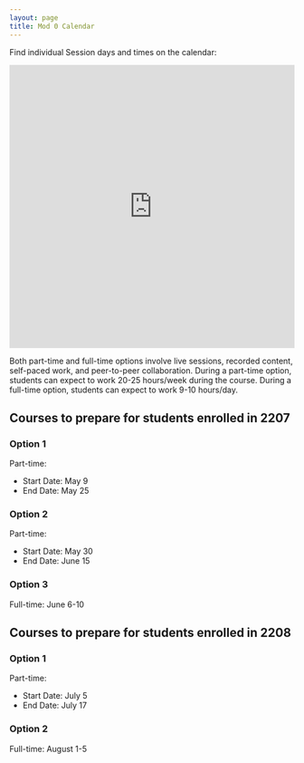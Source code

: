```yaml
---
layout: page
title: Mod 0 Calendar
---
```


Find individual Session days and times on the calendar: 

<iframe src="https://calendar.google.com/calendar/embed?src=casimircreative.com_12p4693hmer1orcepp74vg77pg%40group.calendar.google.com&ctz=America%2FDenver" style="border: 0" width="100%" height="500" frameborder="0" scrolling="yes"></iframe>

Both part-time and full-time options involve live sessions, recorded content, self-paced work, and peer-to-peer collaboration. During a part-time option, students can expect to work 20-25 hours/week during the course. During a full-time option, students can expect to work 9-10 hours/day.

## Courses to prepare for students enrolled in 2207
### Option 1

Part-time:
- Start Date: May 9
- End Date: May 25

### Option 2

Part-time:
- Start Date: May 30
- End Date: June 15

### Option 3

Full-time: June 6-10

## Courses to prepare for students enrolled in 2208
### Option 1

Part-time:
- Start Date: July 5
- End Date: July 17

### Option 2

Full-time: August 1-5

<br>
<br>
<br>
<br>